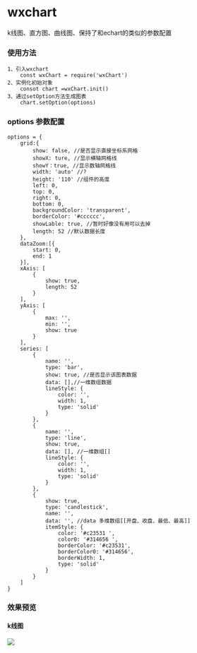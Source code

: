 # wxchart 
k线图、直方图、曲线图、保持了和echart的类似的参数配置

### 使用方法
	1、引入wxchart
		const wxChart = require('wxChart')
	2、实例化初始对象
		consot chart =wxChart.init()
	3、通过setOption方法生成图表
		chart.setOption(options)
### options 参数配置
	options = {
		grid:{
			show: false, //是否显示直接坐标系网格
			showX: ture, //显示横轴网格线
			showY：true, //显示数轴网格线
			width: 'auto' //?
			height: '110' //组件的高度
			left: 0,
			top: 0,
			right: 0,
			bottom: 0,
			backgroundColor: 'transparent',
			borderColor: '#cccccc',
			showLable: true, //暂时好像没有用可以去掉
			length: 52 //默认数据长度
		},
		dataZoom:[{
			start: 0,
			end: 1
		}],
		xAxis: [
			{
				show: true,
				length: 52
			}
		],
		yAxis: [
			{
				max: '',
				min: '',
				show: true
			}
		],
		series: [
			{
				name: '',
				type: 'bar',
				show: true, //是否显示该图表数据
				data: [],//一维数组数据
				lineStyle: {
					color: '',
					width: 1,
					type: 'solid'
				}
			},
			{
				name: '',
				type: 'line', 
				show: true,
				data: [], //一维数组[]
				lineStyle: {
					color: '',
					width: 1,
					type: 'solid'
				}
			},
			{
                show: true,
                type: 'candlestick',
                name: '',
                data: '', //data 多维数组[[开盘、收盘、最低、最高]]
                itemStyle: {
                    color: '#c23531 ',
                    color0: '#314656 ',
                    borderColor: '#c23531',
                    borderColor0: '#314656',
                    borderWidth: 1,
                    type: 'solid'
                }
            }
		]
	}
### 效果预览
#### k线图
![](https://github.com/leewr/wxchart/raw/image/kline.png)